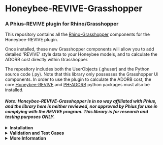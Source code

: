 # Honeybee-REVIVE-Grasshopper
### A Phius-REVIVE plugin for Rhino/Grasshopper

This repository contains all the [Rhino-Grasshopper](https://www.rhino3d.com/) components for the Honeybee-REVIVE plugin.

Once installed, these new Grasshopper components will allow you to add detailed 'REVIVE' style data to your Honeybee models, and to calculate the ADORB cost directly within Grasshopper.

The repository includes both the UserObjects (.ghuser) and the Python source code (.py). Note that this library only possesses the Grasshopper UI components. In order to use the plugin to calculate the ADORB cost, the core [Honeybee-REVIVE](https://pypi.org/project/honeybee-REVIVE/) and [PH-ADORB](https://pypi.org/project/PH-ADORB/) python packages must also be installed.

#### *Note: Honeybee-REVIVE-Grasshopper is in no way affiliated with Phius, and the library here is neither reviewed, nor approved by Phius for use in complying with the REVIVE program. This library is for research and testing purposes ONLY.*


<details>
<summary><strong>Installation</strong></summary>
  
In order to install Honeybee-REVIVE-Grasshopper, along with the [Honeybee-REVIVE](https://github.com/PH-Tools/honeybee_REVIVE) and [PH-ADORB](https://github.com/PH-Tools/PH_ADORB) libraries onto your system, download and run the [hb_revive_installer.gh]() file from this repository.

![Screenshot 2024-09-30 at 7 44 25 PM](https://github.com/user-attachments/assets/6d10a965-707b-41e8-b3ef-8e953c4828f8)

Note that you must have [Honeybee-Core](https://github.com/ladybug-tools/honeybee-core), and [Honeybee-Energy](https://github.com/ladybug-tools/honeybee-energy) already installed on your system before installing Honeybee-REVIVE. To install Honeybee, windows users should use the [Pollination installer](https://www.pollination.cloud/grasshopper-plugin), while Mac users should use the [Food4Rhino installer](https://www.food4rhino.com/en/app/ladybug-tools).
</details>

<details>
<summary><strong>Validation and Test Cases</strong></summary>
  
For information on test-cases and comparison to Phius reference models, see:
- [Resiliency](https://github.com/PH-Tools/honeybee_REVIVE_grasshopper/tree/main/tests/resilience/comparison#readme)
- [ADORB](https://github.com/PH-Tools/honeybee_REVIVE_grasshopper/blob/main/tests/adorb/comparison#readme)
</details>

<details>
<summary><strong>More Information</strong></summary>

For more information on the use of these tools, check out the the Passive House Tools website:
[https://www.PassiveHouseTools.com](https://www.PassiveHouseTools.com)

### Contact:
For questions about Honeybee-REVIVE-Grasshopper, feel free to reach out at: PHTools@bldgtyp.com

You can also post questions or comment to the Ladybug-Tools use forum at: [https://discourse.ladybug.tools/](https://discourse.ladybug.tools/)
</details>
